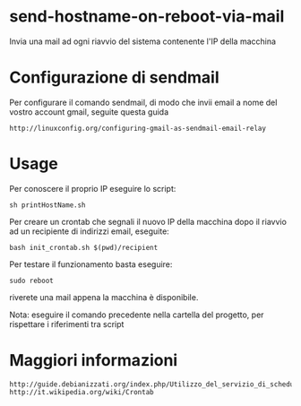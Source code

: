 send-hostname-on-reboot-via-mail
================================

Invia una mail ad ogni riavvio del sistema contenente l'IP della macchina

Configurazione di sendmail
==========================

Per configurare il comando sendmail, di modo che invii email a nome del vostro account gmail, seguite questa guida

    http://linuxconfig.org/configuring-gmail-as-sendmail-email-relay
  
Usage
=====

Per conoscere il proprio IP eseguire lo script:

    sh printHostName.sh

Per creare un crontab che segnali il nuovo IP della macchina dopo il riavvio ad un recipiente di indirizzi email, eseguite:

    bash init_crontab.sh $(pwd)/recipient

Per testare il funzionamento basta eseguire:

    sudo reboot
    
riverete una mail appena la macchina è disponibile.

Nota: eseguire il comando precedente nella cartella del progetto, per rispettare i riferimenti tra script

Maggiori informazioni
=====================

    http://guide.debianizzati.org/index.php/Utilizzo_del_servizio_di_scheduling_Cron#Stringhe_speciali
    http://it.wikipedia.org/wiki/Crontab
